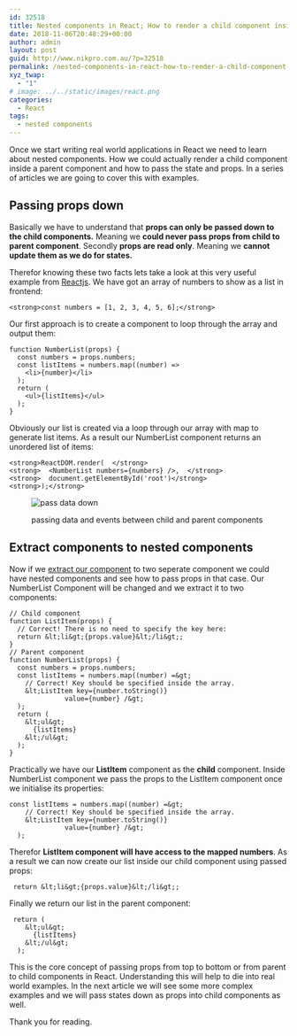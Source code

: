 ```yaml
---
id: 32518
title: Nested components in React; How to render a child component inside a parent component:Part 1
date: 2018-11-06T20:48:29+00:00
author: admin
layout: post
guid: http://www.nikpro.com.au/?p=32518
permalink: /nested-components-in-react-how-to-render-a-child-component-inside-a-parent-componentpart-1/
xyz_twap:
  - "1"
# image: ../../static/images/react.png
categories:
  - React
tags:
  - nested components
---
```

Once we start writing real world applications in React we need to learn about nested components. How we could actually render a child component inside a parent component and how to pass the state and props. In a series of articles we are going to cover this with examples.

## Passing props down

Basically we have to understand that **props can only be passed down to the child components.** Meaning we **could never pass props from child to parent component**. Secondly **props are read only**. Meaning we **cannot update them as we do for states.**

Therefor knowing these two facts lets take a look at this very useful example from <a href="https://reactjs.org/docs/lists-and-keys.html" target="_blank" rel="noreferrer noopener">Reactjs</a>. We have got an array of numbers to show as a list in frontend:

<pre class="wp-block-preformatted"><code>&lt;strong>const numbers = [1, 2, 3, 4, 5, 6];&lt;/strong></code></pre>

Our first approach is to create a component to loop through the array and output them:

<pre class="wp-block-preformatted"><code>function NumberList(props) {  </code>
<code>  const numbers = props.numbers;  </code>
<code>  const listItems = numbers.map((number) =&gt;    </code>
<code>    &lt;li&gt;{number}&lt;/li&gt;  </code>
<code>  );  </code>
<code>  return (    </code>
<code>    &lt;ul&gt;{listItems}&lt;/ul&gt;  </code>
<code>  );</code>
<code>}</code></pre>

Obviously our list is created via a loop through our array with map to generate list items. As a result our NumberList component returns an unordered list of items:

<pre class="wp-block-preformatted"><code>&lt;strong>ReactDOM.render(  &lt;/strong></code>
<code>&lt;strong>  &lt;NumberList numbers={numbers} /&gt;,  &lt;/strong></code>
<code>&lt;strong>  document.getElementById('root')&lt;/strong></code>
<code>&lt;strong>);&lt;/strong></code></pre><figure class="wp-block-image">

<img class="wp-image-32521" src="http://www.nikpro.com.aupassdata.png" alt="pass data down" srcset="http://testgatsby.localpassdata.png 591w, http://testgatsby.localpassdata-300x175.png 300w" sizes="(max-width: 591px) 100vw, 591px" /> <figcaption>passing data and events between child and parent components</figcaption> </figure> 

## Extract components to nested components

Now if we [extract our component](http://www.nikpro.com.au/how-to-extract-components-in-react-with-example/) to two seperate component we could have nested components and see how to pass props in that case. Our NumberList Component will be changed and we extract it to two components:


```
// Child component
function ListItem(props) {
  // Correct! There is no need to specify the key here:
  return &lt;li&gt;{props.value}&lt;/li&gt;;
}
// Parent component
function NumberList(props) {
  const numbers = props.numbers;
  const listItems = numbers.map((number) =&gt;
    // Correct! Key should be specified inside the array.
    &lt;ListItem key={number.toString()}
              value={number} /&gt;
  );
  return (
    &lt;ul&gt;
      {listItems}
    &lt;/ul&gt;
  );
}
```


Practically we have our **ListItem** component as the **child** component. Inside NumberList component we pass the props to the ListItem component once we initialise its properties:


```
const listItems = numbers.map((number) =&gt;
    // Correct! Key should be specified inside the array.
    &lt;ListItem key={number.toString()}
              value={number} /&gt;
  );
```


Therefor **ListItem component will have access to the mapped numbers**. As a result we can now create our list inside our child component using passed props:


```
 return &lt;li&gt;{props.value}&lt;/li&gt;;
```


Finally we return our list in the parent component:


```
 return (
    &lt;ul&gt;
      {listItems}
    &lt;/ul&gt;
  );
```


This is the core concept of passing props from top to bottom or from parent to child components in React. Understanding this will help to die into real world examples. In the next article we will see some more complex examples and we will pass states down as props into child components as well.

Thank you for reading.